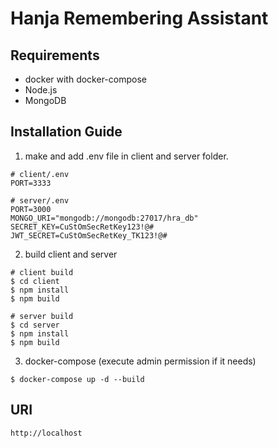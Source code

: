 # Hanja Remembering Assistant

## Requirements
* docker with docker-compose
* Node.js
* MongoDB

## Installation Guide
1. make and add .env file in client and server folder.
```
# client/.env
PORT=3333
```
```
# server/.env
PORT=3000
MONGO_URI="mongodb://mongodb:27017/hra_db"
SECRET_KEY=CuStOmSecRetKey123!@#
JWT_SECRET=CuStOmSecRetKey_TK123!@#
```
2. build client and server
```
# client build
$ cd client
$ npm install
$ npm build
```
```
# server build
$ cd server
$ npm install
$ npm build
```
3. docker-compose (execute admin permission if it needs)
```
$ docker-compose up -d --build
```
## URI
```
http://localhost
```